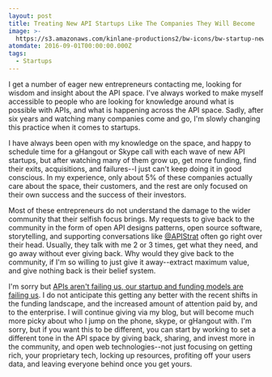 ```yaml
---
layout: post
title: Treating New API Startups Like The Companies They Will Become
image: >-
  https://s3.amazonaws.com/kinlane-productions2/bw-icons/bw-startup-new-greed.png
atomdate: 2016-09-01T00:00:00.000Z
tags:
  - Startups
---
```

I get a number of eager new entrepreneurs contacting me, looking for wisdom and insight about the API space. I've always worked to make myself accessible to people who are looking for knowledge around what is possible with APIs, and what is happening across the API space. Sadly, after six years and watching many companies come and go, I'm slowly changing this practice when it comes to startups.

I have always been open with my knowledge on the space, and happy to schedule time for a gHangout or Skype call with each wave of new API startups, but after watching many of them grow up, get more funding, find their exits, acquisitions, and failures--I just can't keep doing it in good conscious. In my experience, only about 5% of these companies actually care about the space, their customers, and the rest are only focused on their own success and the success of their investors.

Most of these entrepreneurs do not understand the damage to the wider community that their selfish focus brings. My requests to give back to the community in the form of open API designs patterns, open source software, storytelling, and supporting conversations like [@APIStrat](https://twitter.com/apistrat) often go right over their head. Usually, they talk with me 2 or 3 times, get what they need, and go away without ever giving back. Why would they give back to the community, if I'm so willing to just give it away--extract maximum value, and give nothing back is their belief system.

I'm sorry but [APIs aren't failing us, our startup and funding models are failing us](http://apievangelist.com/2016/08/05/reconciling-how-reliable-apis-are-while-also-embracing-tone-set-by-vc-investment/). I do not anticipate this getting any better with the recent shifts in the funding landscape, and the increased amount of attention paid by, and to the enterprise. I will continue giving via my blog, but will become much more picky about who I jump on the phone, skype, or gHangout with. I'm sorry, but if you want this to be different, you can start by working to set a different tone in the API space by giving back, sharing, and invest more in the community, and open web technologies--not just focusing on getting rich, your proprietary tech, locking up resources, profiting off your users data, and leaving everyone behind once you get yours.